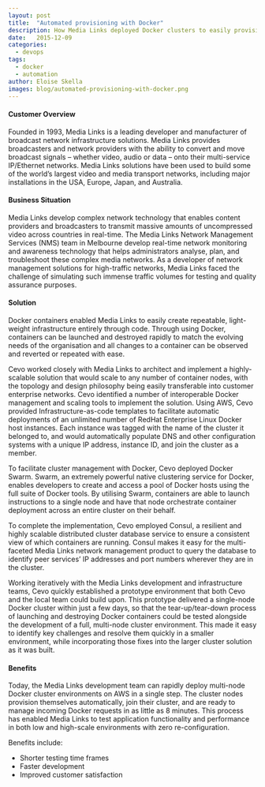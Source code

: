 ```yaml
---
layout: post
title:  "Automated provisioning with Docker"
description: How Media Links deployed Docker clusters to easily provision & scale their infrastructure 
date:   2015-12-09
categories:
  - devops
tags:
  - docker
  - automation
author: Eloise Skella
images: blog/automated-provisioning-with-docker.png
---
```


#### Customer Overview
Founded in 1993, Media Links is a leading developer and manufacturer of broadcast network infrastructure solutions. Media Links provides broadcasters and network providers with the ability to convert and move broadcast signals – whether video, audio or data – onto their multi-service IP/Ethernet networks. Media Links solutions have been used to build some of the world’s largest video and media transport networks, including major installations in the USA, Europe, Japan, and Australia.

#### Business Situation
Media Links develop complex network technology that enables content providers and broadcasters to transmit massive amounts of uncompressed video across countries in real-time.
The Media Links Network Management Services (NMS) team in Melbourne develop real-time network monitoring and awareness technology that helps administrators analyse, plan, and troubleshoot these complex media networks. As a developer of network management solutions for high-traffic networks, Media Links faced the challenge of simulating such immense traffic volumes for testing and quality assurance purposes.

#### Solution
Docker containers enabled Media Links to easily create repeatable, light-weight infrastructure entirely through code. Through using Docker, containers can be launched and destroyed rapidly to match the evolving needs of the organisation and all changes to a container can be observed and reverted or repeated with ease.

Cevo worked closely with Media Links to architect and implement a highly-scalable solution that would scale to any number of container nodes, with the topology and design philosophy being easily transferable into customer enterprise networks. Cevo identified a number of interoperable Docker management and scaling tools to implement the solution.
Using AWS, Cevo provided Infrastructure-as-code templates to facilitate automatic deployments of an unlimited number of RedHat Enterprise Linux Docker host instances. Each instance was tagged with the name of the cluster it belonged to, and would automatically populate DNS and other configuration systems with a unique IP address, instance ID, and join the cluster as a member.

To facilitate cluster management with Docker, Cevo deployed Docker Swarm. Swarm, an extremely powerful native clustering service for Docker, enables developers to create and access a pool of Docker hosts using the full suite of Docker tools. By utilising Swarm, containers are able to launch instructions to a single node and have that node orchestrate container deployment across an entire cluster on their behalf.

To complete the implementation, Cevo employed Consul, a resilient and highly scalable distributed cluster database service to ensure a consistent view of which containers are running. Consul makes it easy for the multi-faceted Media Links network management product to query the database to identify peer services’ IP addresses and port numbers wherever they are in the cluster.

Working iteratively with the Media Links development and infrastructure teams, Cevo quickly established a prototype environment that both Cevo and the local team could build upon. This prototype delivered a single-node Docker cluster within just a few days, so that the tear-up/tear-down process of launching and destroying Docker containers could be tested alongside the development of a full, multi-node cluster environment. This made it easy to identify key challenges and resolve them quickly in a smaller environment, while incorporating those fixes into the larger cluster solution as it was built.

#### Benefits
Today, the Media Links development team can rapidly deploy multi-node Docker cluster environments on AWS in a single step. The cluster nodes provision themselves automatically, join their cluster, and are ready to manage incoming Docker requests in as little as 8 minutes. This process has enabled Media Links to test application functionality and performance in both low and high-scale environments with zero re-configuration.

Benefits include:

* Shorter testing time frames
* Faster development
* Improved customer satisfaction
